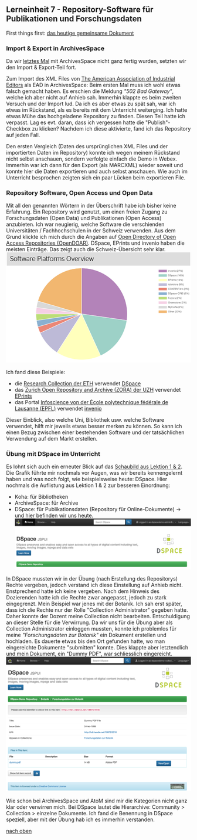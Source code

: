 ## Lerneinheit 7 - Repository-Software für Publikationen und Forschungsdaten

First things first: [das heutige gemeinsame Dokument](https://pad.gwdg.de/zOkWiaueTpesd8BPi1JM9w#)

### Import & Export in ArchivesSpace
Da wir [letztes Mal](https://sabs135.github.io/Lerntagebuch-BAIN/content/lektion6.html) mit ArchivesSpace nicht ganz fertig wurden, setzten wir den Import & Export-Teil  fort. 

Zum Import des XML Files von [The American Association of Industrial Editors](https://eadiva.com/2/sample-ead2002-files/) als EAD in ArchivesSpace:
Beim ersten Mal muss ich wohl etwas falsch gemacht haben. Es erschien die Meldung _"502 Bad Gateway"_, welche ich aber nicht auf Anhieb sah. Immerhin klappte es beim zweiten Versuch und der Import lud. Da ich es aber etwas zu spät sah, war ich etwas im Rückstand, als es bereits mit dem Unterricht weiterging. Ich hatte etwas Mühe das hochgeladene Repository zu finden. Diesen Teil hatte ich verpasst. Lag es evt. daran, dass ich vergessen hatte die "Publish"-Checkbox zu klicken? Nachdem ich diese aktivierte, fand ich das Repository auf jeden Fall.

Den ersten Vergleich (Daten des ursprünglichen XML Files und der importierten Daten im Repository) konnte ich wegen meinem Rückstand nicht selbst anschauen, sondern verfolgte einfach die Demo in Webex. Immerhin war ich dann für den Export (als MARCXML) wieder soweit und konnte hier die Daten exportieren und auch selbst anschauen. Wie auch im Unterricht besprochen zeigten sich ein paar Lücken beim exportieren File.

### Repository Software, Open Access und Open Data
Mit all den genannten Wörtern in der Überschrift habe ich bisher keine Erfahrung. Ein Repository wird genutzt, um einen freien Zugang zu Forschungsdaten (Open Data) und Publikationen (Open Access) anzubieten.
Ich war neugierig, welche Software die verschienden Universitäten / Fachhochschulen in der Schweiz verwenden. Aus dem Grund klickte ich mich durch die Angaben auf [Open Directory of Open Access Repositories (OpenDOAR)](https://v2.sherpa.ac.uk/view/repository_by_country/Switzerland.software_name.html). DSpace, EPrints und invenio haben die meisten Einträge. Das zeigt auch die Schweiz-Übersicht sehr klar. 
![ArchivesSpace](https://github.com/Sabs135/Lerntagebuch-BAIN/blob/main/img/software_plattforms_switzerland.png?raw=true)

Ich fand diese Beispiele:
* die [Research Collection der ETH](https://www.research-collection.ethz.ch/) verwendet [DSpace](https://v2.sherpa.ac.uk/id/repository/150?template=opendoar)
* das [Zurich Open Repository and Archive (ZORA) der UZH](https://www.zora.uzh.ch/) verwendet [EPrints](https://v2.sherpa.ac.uk/id/repository/885?template=opendoar) 
* das Portal [Infoscience von der École polytechnique fédérale de Lausanne (EPFL)](https://infoscience.epfl.ch/) verwendet [invenio](https://v2.sherpa.ac.uk/id/repository/185?template=opendoar)

Dieser Einblick, also welche Uni, Bibliothek usw. welche Software verwendet, hilft mir jeweils etwas besser merken zu können. So kann ich einen Bezug zwischen einer bestehenden Software und der tatsächlichen Verwendung auf dem Markt erstellen. 

### Übung mit DSpace im Unterricht
Es lohnt sich auch ein erneuter Blick auf das [Schaubild aus Lektion 1 & 2](https://github.com/Sabs135/Lerntagebuch-BAIN/blob/main/content/lektion1-2.md). Die Grafik führte mir nochmals vor Augen, was wir bereits kennengelernt haben und was noch folgt, wie beispielsweise heute: DSpace. Hier nochmals die Auflistung aus Lektion 1 & 2 zur besseren Einordnung:

* Koha: für Bibliotheken
* ArchiveSpace: für Archive
* DSpace: für Publikationsdaten (Repository für Online-Dokumente)  -> und hier befinden wir uns heute. 
![Ansicht DSpace](https://github.com/Sabs135/Lerntagebuch-BAIN/blob/main/img/dspace.png?raw=true)

In DSpace mussten wir in der Übung (nach Erstellung des Repositorys) Rechte vergeben, jedoch verstand ich diese Einstellung auf Anhieb nicht. Enstprechend hatte ich keine vergeben. Nach dem Hinweis des Dozierenden hatte ich die Rechte zwar angepasst, jedoch zu stark eingegrenzt. Mein Beispiel war jenes mit der Botanik. Ich sah erst später, dass ich die Rechte nur der Rolle "Collection Administrator" gegeben hatte. Daher konnte der Dozent meine Collection nicht bearbeiten. Entschuldigung an dieser Stelle für die Verwirrung. Da wir uns für die Übung aber als Collection Administrator einloggen mussten, konnte ich problemlos für meine _"Forschungsdaten zur Botanik"_ ein Dokument erstellen und hochladen. Es dauerte etwas bis den Ort gefunden hatte, wo man eingereichte Dokumente "submitten" konnte. Dies klappte aber letztendlich und mein Dokument, ein  "Dummy PDF", war schliesslich eingereicht. 
![Erstelltes Repository mit PDF](https://github.com/Sabs135/Lerntagebuch-BAIN/blob/main/img/erstelltes_repository.png?raw=true)

Wie schon bei ArchivesSpace und AtoM sind mir die Kategorien nicht ganz klar oder verwirren mich. Bei DSpace lautet die Hierarchive: Community > Collection > einzelne Dokumente. Ich fand die Benennung in DSpace speziell, aber mit der Übung hab ich es immerhin verstanden. 

[nach oben](#lerneinheit-7---repository-software-für-publikationen-und-forschungsdaten)

